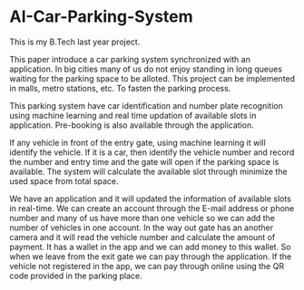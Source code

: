 # AI-Car-Parking-System
This is my B.Tech last year project.


This paper introduce a car parking system synchronized with an application. 
In big cities many of us do not enjoy standing in long queues waiting for the parking space to be alloted. 
This project can be implemented in malls, metro stations, etc. To fasten the parking process.

This parking system have car identification and number plate recognition using machine learning and real time updation of available slots in application. 
Pre-booking is also available through the application. 

If any vehicle in front of the entry gate, using machine learning it will identify the vehicle. 
If it is a car, then identify the vehicle number and record the number and entry time and  the gate will open if the parking space is available. 
The system will calculate the available slot through minimize the used space from total space.

We have an application and it will updated the information of available slots in real-time. 
We can create an account through the E-mail address or phone number and many of us have more than one vehicle so we can add the number of vehicles in one account. 
In the way out gate has an another camera and it will read the vehicle number and calculate the amount of payment. 
It has a wallet in the app and we can add money to this wallet. 
So when we leave from the exit gate we can pay through the application. 
If the vehicle not registered in the app, we can pay through online using the QR code provided in the parking place.
